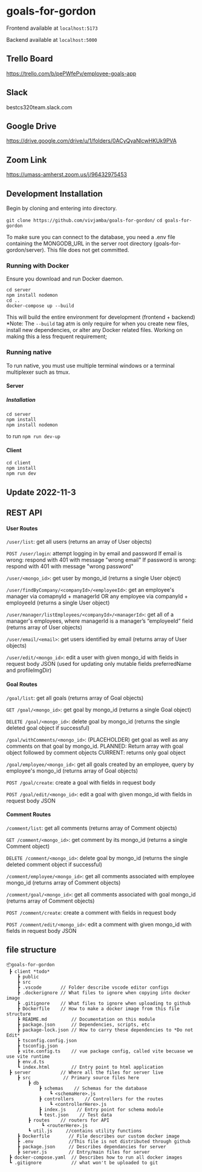 # goals-for-gordon

Frontend available at `localhost:5173`

Backend available at `localhost:5000`


## Trello Board
https://trello.com/b/pePWfePv/employee-goals-app

## Slack
bestcs320team.slack.com

## Google Drive
https://drive.google.com/drive/u/1/folders/0ACyQyaNlcwHKUk9PVA

## Zoom Link
https://umass-amherst.zoom.us/j/96432975453

## Development Installation

Begin by cloning and entering into directory.

`git clone https://github.com/vivjamba/goals-for-gordon/`
`cd goals-for-gordon`

To make sure you can connect to the database, you need a .env file containing the MONGODB_URL in the server root directory (goals-for-gordon/server). This file does not get committed.

### Running with Docker
Ensure you download and run Docker daemon. 
```
cd server
npm install nodemon
cd ..
docker-compose up --build
```
This will build the entire environment for development (frontend + backend)
*Note: The `--build` tag atm is only require for when you create new files,
install new dependencies, or alter any Docker related files. Working on making
this a less frequent requirement;

### Running native

To run native, you must use multiple terminal windows or a terminal multiplexer such as tmux.

#### Server

##### Installation
```cd server
cd server
npm install
npm install nodemon
``````
to run
`npm run dev-up`

#### Client
```
cd client
npm install
npm run dev
```

## Update 2022-11-3

## REST API
#### User Routes

`/user/list`: get all users (returns an array of User objects)

`POST /user/login`: attempt logging in by email and password
If email is wrong: respond with 401 with message "wrong email"
If password is wrong: respond with 401 with message "wrong password"

`/user/<mongo_id>`: get user by mongo_id (returns a single User object)

`/user/findByCompany/<companyId>/<employeeId>`: get an employee's manager via comapnyId + managerId OR any employee via companyId + employeeId (returns a single User object)

`/user/manager/listEmployees/<companyId>/<managerId>`: get all of a manager's employees, where managerId is a manager’s “employeeId” field (returns array of User objects)

`/user/email/<email>`: get users identified by email (returns array of User objects)

`/user/edit/<mongo_id>`: edit a user with given mongo_id with fields in request body JSON (used for updating only mutable fields preferredName and profileImgDir)

#### Goal Routes

`/goal/list`: get all goals (returns array of Goal objects)

`GET /goal/<mongo_id>`: get goal by mongo_id (returns a single Goal object)

`DELETE /goal/<mongo_id>`: delete goal by mongo_id (returns the single deleted goal object if successful)

`/goal/withComments/<mongo_id>`: (PLACEHOLDER) get goal as well as any comments on that goal by mongo_id. PLANNED: Return array with goal object followed by comment objects CURRENT: returns only goal object

`/goal/employee/<mongo_id>`: get all goals created by an employee, query by employee's mongo_id (returns array of Goal objects)

`POST /goal/create`: create a goal with fields in request body 

`POST /goal/edit/<mongo_id>`: edit a goal with given mongo_id with fields in request body JSON

#### Comment Routes

`/comment/list`: get all comments (returns array of Comment objects)

`GET /comment/<mongo_id>`: get comment by its mongo_id (returns a single Comment object)

`DELETE /comment/<mongo_id>`: delete goal by mongo_id (returns the single deleted comment object if successful)

`/comment/employee/<mongo_id>`: get all comments associated with employee mongo_id (returns array of Comment objects)

`/comment/goal/<mongo_id>`: get all comments associated with goal mongo_id (returns array of Comment objects)

`POST /comment/create`: create a comment with fields in request body

`POST /comment/edit/<mongo_id>`: edit a comment with given mongo_id with fields in request body JSON

## file structure
```
📦goals-for-gordon
 ┣ client *todo*
    ┣ public
    ┣ src
    ┣ .vscode       // Folder describe vscode editor configs
    ┣ .dockerignore // What files to ignore when copying into docker image
    ┣ .gitignore    // What files to ignore when uploading to github
    ┣ Dockerfile    // How to make a docker image from this file structure 
    ┣ README.md         // Documentation on this module
    ┣ package.json      // Dependencies, scripts, etc
    ┣ package-lock.json // How to carry these dependencies to *Do not Edit*
    ┣ tsconfig.config.json
    ┣ tsconfig.json
    ┣ vite.config.ts    // vue package config, called vite becuase we use vite runtime
    ┣ env.d.ts
    ┗ index.html        // Entry point to html application
 ┣ server           // Where all the files for server live
    ┣ src            // Primary source files here
        ┣ db    
            ┣ schemas    // Schemas for the database
                ┗ <schemaHere>.js
            ┣ controllers    // Controllers for the routes
                ┗ <controllerHere>.js
            ┣ index.js    // Entry point for schema module
            ┗ test.json    // Test data
        ┣ routes    // routers for API
             ┗ <routerHere>.js
        ┗ util.js     //contains utility functions
    ┣ Dockerfile       // File describes our custom docker image
    ┣ .env             //This file is not distributed through github
    ┣ package.json     // Describes dependancies for server
    ┣ server.js        // Entry/main files for server
 ┣ docker-compose.yaml  // Describes how to run all docker images
 ┗ .gitignore           // what won't be uploaded to git
````
